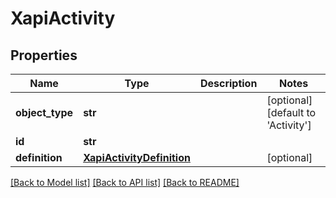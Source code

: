 # XapiActivity

## Properties
Name | Type | Description | Notes
------------ | ------------- | ------------- | -------------
**object_type** | **str** |  | [optional] [default to 'Activity']
**id** | **str** |  | 
**definition** | [**XapiActivityDefinition**](XapiActivityDefinition.md) |  | [optional] 

[[Back to Model list]](../README.md#documentation-for-models) [[Back to API list]](../README.md#documentation-for-api-endpoints) [[Back to README]](../README.md)

